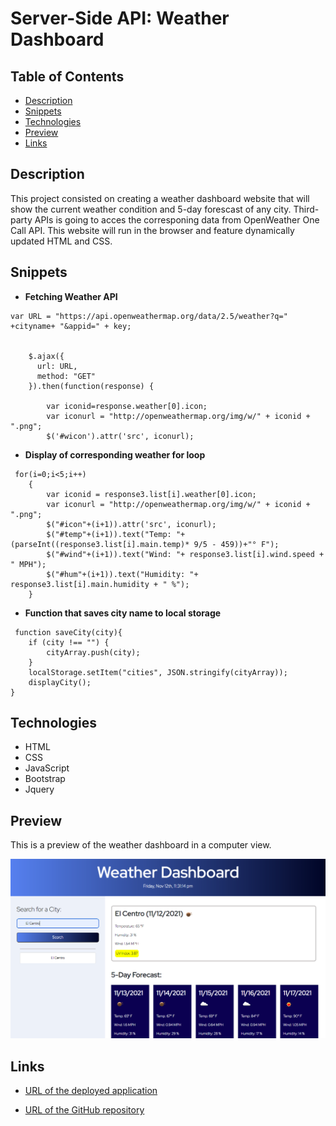 
# Server-Side API: Weather Dashboard

## Table of Contents

* [Description](#description)
* [Snippets](#snippets)
* [Technologies](#technologies)
* [Preview](#preview)
* [Links](#links)

## Description

This project consisted on creating a weather dashboard website that will show the current weather condition and 5-day forescast of any city. Third-party APIs is going to acces the corresponing data from OpenWeather One Call API. This website will run in the browser and feature dynamically updated HTML and CSS.

## Snippets 

* **Fetching Weather API**
```            
var URL = "https://api.openweathermap.org/data/2.5/weather?q=" +cityname+ "&appid=" + key; 

    
    $.ajax({
      url: URL,
      method: "GET"
    }).then(function(response) {

        var iconid=response.weather[0].icon;
        var iconurl = "http://openweathermap.org/img/w/" + iconid + ".png";
        $('#wicon').attr('src', iconurl);
```            

* **Display of corresponding weather for loop**

```            
 for(i=0;i<5;i++)
    {
        var iconid = response3.list[i].weather[0].icon;
        var iconurl = "http://openweathermap.org/img/w/" + iconid + ".png";
        $("#icon"+(i+1)).attr('src', iconurl);
        $("#temp"+(i+1)).text("Temp: "+(parseInt((response3.list[i].main.temp)* 9/5 - 459))+"° F");
        $("#wind"+(i+1)).text("Wind: "+ response3.list[i].wind.speed + " MPH");
        $("#hum"+(i+1)).text("Humidity: "+ response3.list[i].main.humidity + " %");
    }
```


* **Function that saves city name to local storage**
```            
 function saveCity(city){
    if (city !== "") {
        cityArray.push(city);
    }
    localStorage.setItem("cities", JSON.stringify(cityArray));
    displayCity();
}
```   

## Technologies

* HTML
* CSS
* JavaScript
* Bootstrap
* Jquery

## Preview

This is a preview of the weather dashboard in a computer view. 

![Ana Lucia weather dashboard computer preview](assets/images/preview.png)

## Links

* [URL of the deployed application](https://analuciarojas.github.io/challenge6/)

* [URL of the GitHub repository](https://github.com/analuciarojas/challenge6)